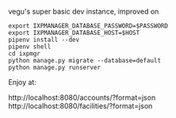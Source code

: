 vegu's super basic dev instance, improved on

```
export IXPMANAGER_DATABASE_PASSWORD=$PASSWORD
export IXPMANAGER_DATABASE_HOST=$HOST
pipenv install --dev
pipenv shell
cd ixpmgr
python manage.py migrate --database=default
python manage.py runserver
```

Enjoy at:

http://localhost:8080/accounts/?format=json
http://localhost:8080/facilities/?format=json
